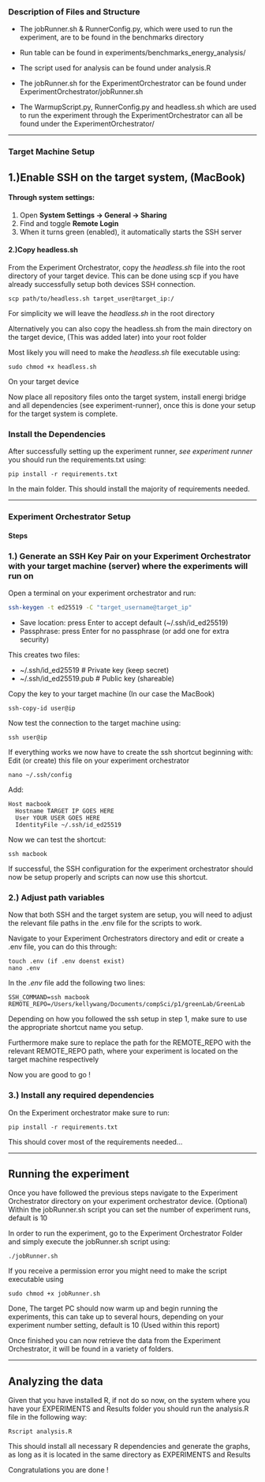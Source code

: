 

### Description of Files and Structure 
- The jobRunner.sh & RunnerConfig.py, which were used to run the experiment, are to be found in the benchmarks directory

- Run table can be found in experiments/benchmarks_energy_analysis/

- The script used for analysis can be found under analysis.R

- The jobRunner.sh for the ExperimentOrchestrator can be found under ExperimentOrchestrator/jobRunner.sh

- The WarmupScript.py, RunnerConfig.py and headless.sh which are used to run the experiment through the ExperimentOrchestrator can all be found under the ExperimentOrchestrator/
***
### Target Machine Setup


## 1.)Enable SSH on the target system, (MacBook)
#### Through system settings:
1. Open **System Settings → General → Sharing**
2. Find and toggle **Remote Login**
3. When it turns green (enabled), it automatically starts the SSH server

#### 2.)Copy headless.sh
From the Experiment Orchestrator, copy the *headless.sh* file into the root directory of your target device. 
This can be done using scp if you have already successfully setup both devices SSH connection.

```
scp path/to/headless.sh target_user@target_ip:/
```
For simplicity we will leave the *headless.sh* in the root directory

Alternatively you can also copy the headless.sh from the main directory on the target device, (This was added later) into your root folder

Most likely you will need to make the *headless.sh* file executable using:
```
sudo chmod +x headless.sh
```
On your target device

Now place all repository files onto the target system, install energi bridge and all dependencies (see experiment-runner), once this is done your setup for the target system is complete.

### Install the Dependencies
After successfully setting up the experiment runner, *see experiment runner*
you should run the requirements.txt using:
```
pip install -r requirements.txt
```
In the main folder. This should install the majority of requirements needed.

***
### Experiment Orchestrator Setup

#### Steps

### 1.) Generate an SSH Key Pair on your Experiment Orchestrator with your target machine (server) where the experiments will run on

Open a terminal on your experiment orchestrator and run: 

```bash
ssh-keygen -t ed25519 -C "target_username@target_ip"
````

- Save location: press Enter to accept default (~/.ssh/id_ed25519)
- Passphrase: press Enter for no passphrase (or add one for extra security)

This creates two files:
- ~/.ssh/id_ed25519        # Private key (keep secret)
- ~/.ssh/id_ed25519.pub    # Public key (shareable)

Copy the key to your target machine (In our case the MacBook) 
```
ssh-copy-id user@ip
```
Now test the connection to the target machine using:
```
ssh user@ip
```
If everything works we now have to create the ssh shortcut beginning with:
Edit (or create) this file on your experiment orchestrator
```
nano ~/.ssh/config
```
Add:
```
Host macbook
  Hostname TARGET IP GOES HERE
  User YOUR USER GOES HERE
  IdentityFile ~/.ssh/id_ed25519
```
Now we can test the shortcut:
```
ssh macbook
```
If successful, the SSH configuration for the experiment orchestrator should now be setup properly and scripts can now use this shortcut.

### 2.) Adjust path variables
Now that both SSH and the target system are setup, you will need to adjust the relevant file paths in the .env file for the scripts to work.

Navigate to your Experiment Orchestrators directory and edit or create a .env file, you can do this through:
```
touch .env (if .env doenst exist)
nano .env
```
In the *.env* file add the following two lines:
```
SSH_COMMAND=ssh macbook
REMOTE_REPO=/Users/kellywang/Documents/compSci/p1/greenLab/GreenLab
```
Depending on how you followed the ssh setup in step 1, make sure to use the appropriate shortcut name you setup. 

Furthermore make sure to replace the path for the REMOTE_REPO with the relevant REMOTE_REPO path, where your experiment is located on 
the target machine respectively

Now you are good to go !

### 3.) Install any required dependencies
On the Experiment orchestrator make sure to run:
```
pip install -r requirements.txt
```
This should cover most of the requirements needed...

***
## Running the experiment
Once you have followed the previous steps navigate to the Experiment Orchestrator directory on your experiment orchestrator device.
(Optional) Within the jobRunner.sh script you can set the number of experiment runs, default is 10

In order to run the experiment, go to the Experiment Orchestrator Folder and simply execute the jobRunner.sh script using:
```
./jobRunner.sh
```
If you receive a permission error you might need to make the script executable using 
```
sudo chmod +x jobRunner.sh
```

Done, The target PC should now warm up and begin running the experiments, this can take up to several hours, depending on your experiment number setting, 
default is 10 (Used within this report)


Once finished you can now retrieve the data from the Experiment Orchestrator, it will be found in a variety of folders.

***
## Analyzing the data
Given that you have installed R, if not do so now, on the system where you have your EXPERIMENTS and Results folder you should run the analysis.R file in the following way:
```
Rscript analysis.R
```
This should install all necessary R dependencies and generate the graphs, as long as it is located in the same directory as EXPERIMENTS and Results

Congratulations you are done !


